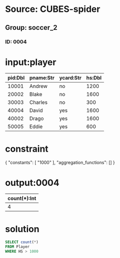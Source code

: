# Source: CUBES-spider
## Group: soccer_2
### ID: 0004

# input:player

| pid:Dbl | pname:Str | ycard:Str | hs:Dbl |
|---|---|---|---|
| 10001 | Andrew | no | 1200 |
| 20002 | Blake | no | 1600 |
| 30003 | Charles | no | 300 |
| 40004 | David | yes | 1600 |
| 40002 | Drago | yes | 1600 |
| 50005 | Eddie | yes | 600 |

# constraint

{
  "constants": [
    "1000"
  ],
  "aggregation_functions": []
}

# output:0004

| count(*):Int |
|---|
| 4 |

# solution

```sql
SELECT count(*)
FROM Player
WHERE HS > 1000
```
